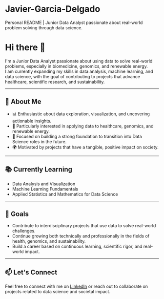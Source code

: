 # Javier-Garcia-Delgado
Personal README | Junior Data Analyst passionate about real-world problem solving through data science.

# Hi there 👋

I'm a Junior Data Analyst passionate about using data to solve real-world problems, especially in biomedicine, genomics, and renewable energy.  
I am currently expanding my skills in data analysis, machine learning, and data science, with the goal of contributing to projects that advance healthcare, scientific research, and sustainability.

---

## 🔎 About Me
- 📊 Enthusiastic about data exploration, visualization, and uncovering actionable insights.
- 🧬 Particularly interested in applying data to healthcare, genomics, and renewable energy.
- 🎯 Focused on building a strong foundation to transition into Data Science roles in the future.
- 🌍 Motivated by projects that have a tangible, positive impact on society.

---

## 📚 Currently Learning
- Data Analysis and Visualization
- Machine Learning Fundamentals
- Applied Statistics and Mathematics for Data Science

---

## 🚀 Goals
- Contribute to interdisciplinary projects that use data to solve real-world challenges.
- Continue growing both technically and professionally in the fields of health, genomics, and sustainability.
- Build a career based on continuous learning, scientific rigor, and real-world impact.

---

## 📫 Let's Connect
Feel free to connect with me on [LinkedIn](https://www.linkedin.com/) or reach out to collaborate on projects related to data science and societal impact.
